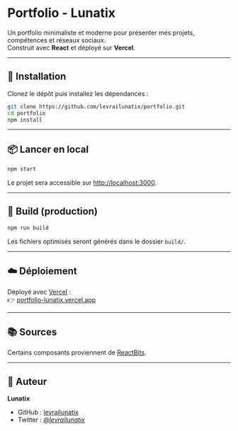 # Portfolio - Lunatix

Un portfolio minimaliste et moderne pour présenter mes projets, compétences et réseaux sociaux.  
Construit avec **React** et déployé sur **Vercel**.

---

## 🚀 Installation

Clonez le dépôt puis installez les dépendances :

```bash
git clone https://github.com/levrailunatix/portfolio.git
cd portfolio
npm install
```

---

## 📦 Lancer en local

```bash
npm start
```

Le projet sera accessible sur [http://localhost:3000](http://localhost:3000).

---

## 🔨 Build (production)

```bash
npm run build
```

Les fichiers optimisés seront générés dans le dossier `build/`.

---

## ☁️ Déploiement

Déployé avec [Vercel](https://vercel.com/) :  
👉 [portfolio-lunatix.vercel.app](https://portfolio-lunatix.vercel.app)

---

## 📚 Sources

Certains composants proviennent de [ReactBits](https://reactbits.dev/).

---

## 👤 Auteur

**Lunatix**  
- GitHub : [levrailunatix](https://github.com/levrailunatix)  
- Twitter : [@_levrailunatix_](https://twitter.com/_levrailunatix_)
